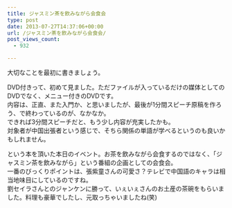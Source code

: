 ```yaml
---
title: ジャスミン茶を飲みながら会食会
type: post
date: 2013-07-27T14:37:06+00:00
url: /ジャスミン茶を飲みながら会食会/
post_views_count:
  - 932

---
```

大切なことを最初に書きましょう。



DVD付きって、初めて見ました。ただファイルが入っているだけの媒体としてのDVDでなく、メニュー付きのDVDです。  
内容は、正直、また入門か、と思いましたが、最後が1分間スピーチ原稿を作ろう、で終わっているのが、なかなか。  
できれば3分間スピーチだと、もう少し内容が充実したかも。  
対象者が中国出張者という感じで、そちら関係の単語が学べるというのも良いかもしれません。

という本を頂いた本日のイベント。お茶を飲みながら会食するのではなく、「ジャスミン茶を飲みながら」という番組の企画としての会食会。  
一番のびっくりポイントは、張紫童さんの可愛さ？テレビで中国語のキャラは相当地味目にしているのですね。  
劉セイラさんとのジャンケンに勝って、いぇいぇさんのお土産の茶碗をもらいました。料理も豪華でしたし、元取っちゃいましたね(笑)